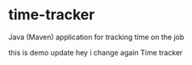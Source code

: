 # time-tracker
Java (Maven) application for tracking time on the job

this is demo update
hey i change again
Time tracker

